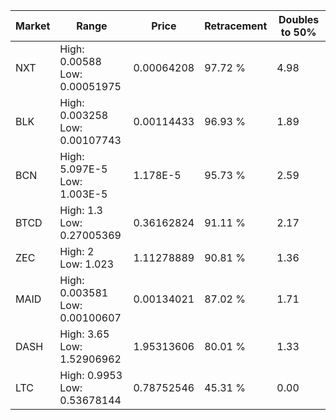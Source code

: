 | Market | Range | Price| Retracement | Doubles to 50% |
| --- | --- | --- | --- | --- |
| NXT | High: 0.00588<br />Low: 0.00051975 | 0.00064208 | 97.72 % | 4.98 |
| BLK | High: 0.003258<br />Low: 0.00107743 | 0.00114433 | 96.93 % | 1.89 |
| BCN | High: 5.097E-5<br />Low: 1.003E-5 | 1.178E-5 | 95.73 % | 2.59 |
| BTCD | High: 1.3<br />Low: 0.27005369 | 0.36162824 | 91.11 % | 2.17 |
| ZEC | High: 2<br />Low: 1.023 | 1.11278889 | 90.81 % | 1.36 |
| MAID | High: 0.003581<br />Low: 0.00100607 | 0.00134021 | 87.02 % | 1.71 |
| DASH | High: 3.65<br />Low: 1.52906962 | 1.95313606 | 80.01 % | 1.33 |
| LTC | High: 0.9953<br />Low: 0.53678144 | 0.78752546 | 45.31 % | 0.00 |
